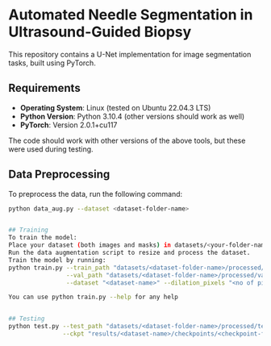 # Automated Needle Segmentation in Ultrasound-Guided Biopsy

This repository contains a U-Net implementation for image segmentation tasks, built using PyTorch.

## Requirements

- **Operating System**: Linux (tested on Ubuntu 22.04.3 LTS)
- **Python Version**: Python 3.10.4 (other versions should work as well)
- **PyTorch**: Version 2.0.1+cu117

The code should work with other versions of the above tools, but these were used during testing.

## Data Preprocessing

To preprocess the data, run the following command:

```bash
python data_aug.py --dataset <dataset-folder-name>


## Training
To train the model:
Place your dataset (both images and masks) in datasets/<your-folder-name>.
Run the data augmentation script to resize and process the dataset.
Train the model by running:
python train.py --train_path "datasets/<dataset-folder-name>/processed/train" \
                --val_path "datasets/<dataset-folder-name>/processed/val" \
                --dataset "<dataset-name>" --dilation_pixels "<no of pixels to dilate>"

You can use python train.py --help for any help


## Testing
python test.py --test_path "datasets/<dataset-folder-name>/processed/test" \
               --ckpt "results/<dataset-name>/checkpoints/<checkpoint-file-name>.pth"

